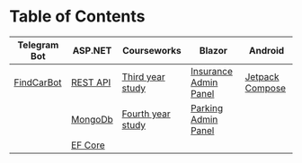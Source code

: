 # Table of Contents

  Telegram Bot   |    ASP.NET   |  Courseworks  |   Blazor    |   Android   |
---------------- |--------------|---------------|-------------|-------------|
[FindCarBot](https://github.com/horodynskyi/FindCarBot) |[REST API](https://github.com/horodynskyi/Parking)|[Third year study](https://github.com/horodynskyi/Insurance) |[Insurance Admin Panel](https://github.com/horodynskyi/Insurance/tree/master/src/Front-endTemplate)|[Jetpack Compose](https://github.com/Brigada44/encyclopedia)
||[MongoDb](https://github.com/horodynskyi/MangoWebApi)|[Fourth year study](https://github.com/horodynskyi/ExchangeForecasting)|[Parking Admin Panel](https://github.com/horodynskyi/Parking/tree/main/Parking.Client)|
||[EF Core](https://github.com/horodynskyi/SkillAppAdoWebApi)||||[Ardalis](https://github.com/horodynskyi/CleanArchitectureArdalis)||
